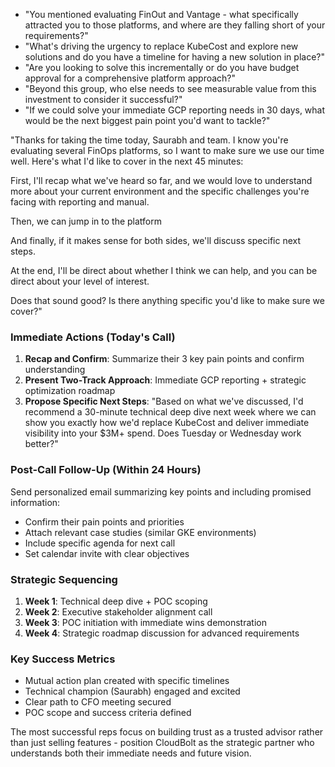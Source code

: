 
- "You mentioned evaluating FinOut and Vantage - what specifically attracted you to those platforms, and where are they falling short of your requirements?"
- "What's driving the urgency to replace KubeCost and explore new solutions and do you have a timeline for having a new solution in place?"
- "Are you looking to solve this incrementally or do you have budget approval for a comprehensive platform approach?"
- "Beyond this group, who else needs to see measurable value from this investment to consider it successful?"
- "If we could solve your immediate GCP reporting needs in 30 days, what would be the next biggest pain point you'd want to tackle?"


"Thanks for taking the time today, Saurabh and team. I know you're evaluating several FinOps platforms, so I want to make sure we use our time well. Here's what I'd like to cover in the next 45 minutes:

First, I'll recap what we've heard so far, and we would love to understand more about your current environment and the specific challenges you're facing with reporting and manual.

Then, we can jump in to the platform 

And finally, if it makes sense for both sides, we'll discuss specific next steps.

At the end, I'll be direct about whether I think we can help, and you can be direct about your level of interest. 

Does that sound good? Is there anything specific you'd like to make sure we cover?"


### **Immediate Actions (Today's Call)**

1. **Recap and Confirm**: Summarize their 3 key pain points and confirm understanding
2. **Present Two-Track Approach**: Immediate GCP reporting + strategic optimization roadmap
3. **Propose Specific Next Steps**: "Based on what we've discussed, I'd recommend a 30-minute technical deep dive next week where we can show you exactly how we'd replace KubeCost and deliver immediate visibility into your $3M+ spend. Does Tuesday or Wednesday work better?"

### **Post-Call Follow-Up (Within 24 Hours)**

Send personalized email summarizing key points and including promised information:

- Confirm their pain points and priorities
- Attach relevant case studies (similar GKE environments)
- Include specific agenda for next call
- Set calendar invite with clear objectives

### **Strategic Sequencing**

1. **Week 1**: Technical deep dive + POC scoping
2. **Week 2**: Executive stakeholder alignment call
3. **Week 3**: POC initiation with immediate wins demonstration
4. **Week 4**: Strategic roadmap discussion for advanced requirements

### **Key Success Metrics**

- Mutual action plan created with specific timelines
- Technical champion (Saurabh) engaged and excited
- Clear path to CFO meeting secured
- POC scope and success criteria defined

The most successful reps focus on building trust as a trusted advisor rather than just selling features - position CloudBolt as the strategic partner who understands both their immediate needs and future vision.